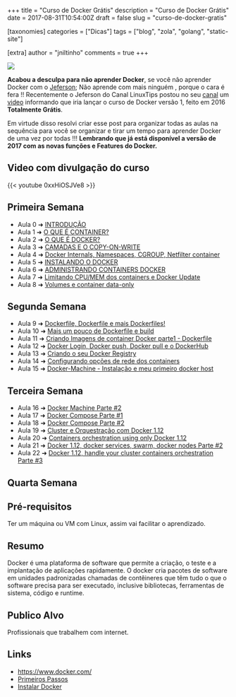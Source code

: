 +++
title = "Curso de Docker Grátis"
description = "Curso de Docker Grátis"
date = 2017-08-31T10:54:00Z
draft = false
slug = "curso-de-docker-gratis"

[taxonomies]
categories = ["Dicas"]
tags = ["blog", "zola", "golang", "static-site"]

[extra]
author = "jniltinho"
comments = true
+++

![](/images/curso-docker-gratis.png)

**Acabou a desculpa para não aprender Docker**, se você não aprender Docker com o [Jeferson](https://www.linkedin.com/in/jefersonfernando/); Não aprende com mais ninguém , porque o cara é fera !!
Recentemente o Jeferson do Canal LinuxTips postou no seu [canal](https://www.youtube.com/user/linuxtipscanal) um [video](https://www.youtube.com/watch?v=0xxHiOSJVe8) informando que iria lançar o curso de Docker versão 1, feito em 2016 **Totalmente Grátis**.

Em virtude disso resolvi criar esse post para organizar todas as aulas na sequência para você se organizar e tirar um tempo para aprender Docker de uma vez por todas !!!
**Lembrando que já está disponível a versão de 2017 com as novas funções e Features do Docker.**

<!-- more -->

## Video com divulgação do curso

{{< youtube 0xxHiOSJVe8 >}}


## Primeira Semana

* Aula 0 ➜ [INTRODUÇÃO](https://www.youtube.com/watch?v=a0ts9vhaY0w)
* Aula 1 ➜ [O QUE É CONTAINER?](https://www.youtube.com/watch?v=QFuOggpDAOw)
* Aula 2 ➜ [O QUE É DOCKER?](https://www.youtube.com/watch?v=Noi4MOHrZAc) 
* Aula 3 ➜ [CAMADAS E O COPY-ON-WRITE](https://www.youtube.com/watch?v=QlpIBEZavzI) 
* Aula 4 ➜ [Docker Internals, Namespaces, CGROUP, Netfilter container](https://www.youtube.com/watch?v=4w7eBwECO1M)
* Aula 5 ➜ [INSTALANDO O DOCKER](https://www.youtube.com/watch?v=FTxBa7i8VMM)
* Aula 6 ➜ [ADMINISTRANDO CONTAINERS DOCKER](https://www.youtube.com/watch?v=f9D6gTNDyhE)
* Aula 7 ➜ [Limitando CPU/MEM dos containers e Docker Update](https://www.youtube.com/watch?v=OZJZMbxSiuQ)
* Aula 8 ➜ [Volumes e container data-only](https://www.youtube.com/watch?v=htqWxw8VTb4)

## Segunda Semana

* Aula 9 ➜ [Dockerfile, Dockerfile e mais Dockerfiles!](https://www.youtube.com/watch?v=a0Dm2Wiy2E0)
* Aula 10 ➜ [Mais um pouco de Dockerfile e build](https://www.youtube.com/watch?v=TvhEJHbn1uE)
* Aula 11 ➜ [Criando Imagens de container Docker parte1 - Dockerfile](https://www.youtube.com/watch?v=t9xAXZB_L3A)
* Aula 12 ➜ [Docker Login, Docker push, Docker pull e o DockerHub](https://www.youtube.com/watch?v=sjppkJjIvT4)
* Aula 13 ➜ [Criando o seu Docker Registry](https://www.youtube.com/watch?v=ndoF1VUFnWY)
* Aula 14 ➜ [Configurando opções de rede dos containers](https://www.youtube.com/watch?v=pKJgQmXXryg)
* Aula 15 ➜ [Docker-Machine - Instalação e meu primeiro docker host](https://www.youtube.com/watch?v=DERATbSlB0s)
  
## Terceira Semana

* Aula 16 ➜ [Docker Machine Parte #2](https://www.youtube.com/watch?v=WDP9pdat1eY)
* Aula 17 ➜ [Docker Compose Parte #1](https://www.youtube.com/watch?v=Kz9KYsSDnQE)
* Aula 18 ➜ [Docker Compose Parte #2](https://www.youtube.com/watch?v=4xEmf4oQygw)
* Aula 19 ➜ [Cluster e Orquestração com Docker 1.12](https://www.youtube.com/watch?v=KfH1cJErGb0)
* Aula 20 ➜ [Containers orchestration using only Docker 1.12](https://www.youtube.com/watch?v=zfSAxvy90z0)
* Aula 21 ➜ [Docker 1.12, docker services, swarm, docker nodes Parte #2](https://www.youtube.com/watch?v=IYfSWOrSWRE)
* Aula 22 ➜ [Docker 1.12, handle your cluster containers orchestration Parte #3](https://www.youtube.com/watch?v=RXH10WCgwR0)

## Quarta Semana

## Pré-requisitos

Ter um máquina ou VM com Linux, assim vai facilitar o aprendizado.

## Resumo

Docker é uma plataforma de software que permite a criação, o teste e a implantação de aplicações rapidamente. O docker cria pacotes de software em unidades padronizadas chamadas de contêineres que têm tudo o que o software precisa para ser executado, inclusive bibliotecas, ferramentas de sistema, código e runtime.

## Publico Alvo

Profissionais que trabalhem com internet.

## Links

* https://www.docker.com/
* [Primeiros Passos](https://www.digitalocean.com/community/tutorials/como-instalar-e-utilizar-o-docker-primeiros-passos-pt)
* [Instalar Docker](https://www.digitalocean.com/community/tutorials/como-instalar-e-usar-o-docker-no-ubuntu-16-04-pt)
